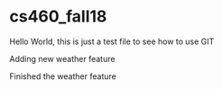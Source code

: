 # cs460_fall18

Hello World, this is just a test file to see how to use GIT

Adding new weather feature

Finished the weather feature